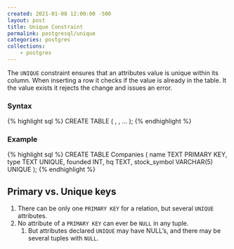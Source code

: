 ```yaml
---
created: 2021-01-08 12:00:00 -500
layout: post
title: Unique Constraint
permalink: postgresql/unique
categories: postgres
collections: 
    - postgres
---
```


The ```UNIQUE``` constraint ensures that an attributes value is unique within its column.
When inserting a row it checks if the value is already in the table. 
It the value exists it rejects the change and issues an error.

### Syntax

{% highlight sql %}
CREATE TABLE <table-name> (
    <attribute-name> <attribute-type>,
    <attribute-name> <attribute-type>,
    ...
);
{% endhighlight %}

### Example

{% highlight sql %}
CREATE TABLE Companies (
    name TEXT PRIMARY KEY,
    type TEXT UNIQUE,
    founded INT,
    hq TEXT,
    stock_symbol VARCHAR(5) UNIQUE
);
{% endhighlight %}

<h2 id="pvu-keys">Primary vs. Unique keys</h2>

1. There can be only one ```PRIMARY KEY``` for a relation, but several ```UNIQUE``` attributes.
1. No attribute of a ```PRIMARY KEY``` can ever be ```NULL``` in any tuple.
   1. But attributes declared ```UNIQUE``` may have NULL’s, and there may be several tuples with ```NULL```.